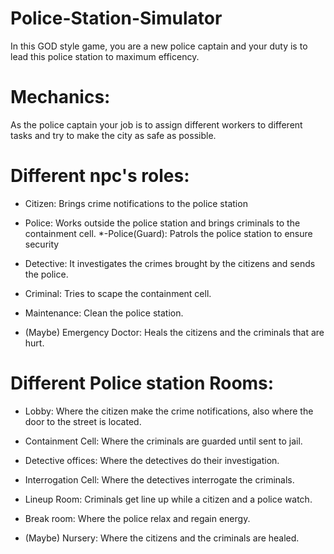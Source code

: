 # Police-Station-Simulator
In this GOD style game, you are a new police captain and your duty is to lead this police station to maximum efficency.

# Mechanics:

As the police captain your job is to assign different workers to different tasks and try to make the city as safe as possible.

# Different npc's roles:

- Citizen: Brings crime notifications to the police station
- Police: Works outside the police station and brings criminals to the containment cell.
	*-Police(Guard): Patrols the police station to ensure security
- Detective: It investigates the crimes brought by the citizens and sends the police.
- Criminal: Tries to scape the containment cell.
- Maintenance: Clean the police station.

- (Maybe) Emergency Doctor: Heals the citizens and the criminals that are hurt.


# Different Police station Rooms:

- Lobby: Where the citizen make the crime notifications, also where the door to the street is located.
- Containment Cell: Where the criminals are guarded until sent to jail.
- Detective offices: Where the detectives do their investigation.
- Interrogation Cell: Where the detectives interrogate the criminals.
- Lineup Room: Criminals get line up while a citizen and a police watch.
- Break room: Where the police relax and regain energy.

- (Maybe) Nursery: Where the citizens and the criminals are healed.
